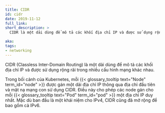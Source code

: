 ```yaml
---
title: CIDR
id: cidr
date: 2019-11-12
full_link: 
short_description: >
  CIDR là một dải dùng để mô tả các khối địa chỉ IP và được sử dụng rộng rãi trong nhiều cấu hình mạng khác nhau.

aka:
tags:
- networking
---
```

CIDR (Classless Inter-Domain Routing) là một dải dùng để mô tả các khối địa chỉ IP và được sử dụng rộng rãi trong nhiều cấu hình mạng khác nhau.

<!--more-->

Trong bối cảnh của Kubernetes, mỗi {{< glossary_tooltip text="Node" term_id="node" >}} được gán một dải địa chỉ IP thông qua địa chỉ đầu tiên và mặt nạ mạng con sử dụng CIDR. Điều này cho phép các node gán cho mỗi {{< glossary_tooltip text="Pod" term_id="pod" >}} một địa chỉ IP duy nhất. Mặc dù ban đầu là một khái niệm cho IPv4, CIDR cũng đã mở rộng để bao gồm cả IPv6.